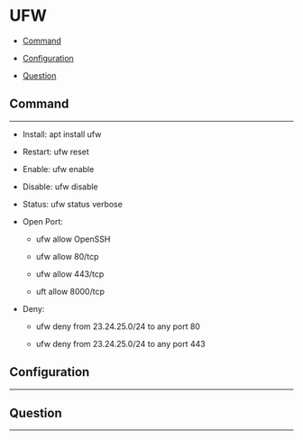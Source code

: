 # UFW

  + [Command](#command)

  + [Configuration](#configuration)

  + [Question](#question)

## Command

***

  + Install: apt install ufw

  + Restart: ufw reset

  + Enable: ufw enable

  + Disable: ufw disable

  + Status: ufw status verbose

  + Open Port:

    - ufw allow OpenSSH

    - ufw allow 80/tcp

    - ufw allow 443/tcp

    - uft allow 8000/tcp

  + Deny:

    - ufw deny from 23.24.25.0/24 to any port 80

    - ufw deny from 23.24.25.0/24 to any port 443

## Configuration

***

## Question

***
